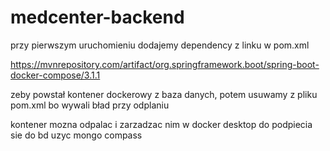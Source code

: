 # medcenter-backend

przy pierwszym uruchomieniu dodajemy dependency z linku w pom.xml

https://mvnrepository.com/artifact/org.springframework.boot/spring-boot-docker-compose/3.1.1

zeby powstał kontener dockerowy z baza danych, potem usuwamy z pliku pom.xml bo wywali bład przy odplaniu

kontener mozna odpalac i zarzadzac nim w docker desktop 
do podpiecia sie do bd uzyc mongo compass
